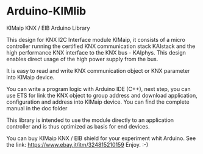# Arduino-KIMlib
KIMaip KNX / EIB Arduino Library

This design for KNX I2C Interface module KIMaip, it consists of a micro controller running the certified KNX communication stack KAIstack and the high performance KNX interface to the KNX bus - KAIphys. This design enables direct usage of the high power supply from the bus.

It is easy to read and write KNX communication object or KNX parameter into KIMaip device.

You can write a program logic with Arduino IDE (C++), next step, you can use ETS for link the KNX object to group address and download application, configuration and address into KIMaip device.
You can find the complete manual in the doc folder

This library is intended to use the module directly to an application controller and is thus optimized as basis for end devices.

You can buy KIMaip KNX / EIB shield for your experiment whit Arduino.
See the link: https://www.ebay.it/itm/324815210159
Enjoy. :-)
